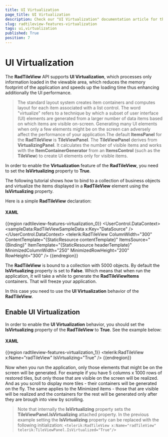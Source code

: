 ```yaml
---
title: UI Virtualization
page_title: UI Virtualization
description: Check our "UI Virtualization" documentation article for the RadTileView WPF control.
slug: radtileview-features-virtualization
tags: ui,virtualization
published: True
position: 7
---
```


# UI Virtualization

The __RadTileView__ API supports __UI Virtualization__, which processes only information loaded in the viewable area, which reduces the memory footprint of the application and speeds up the loading time thus enhancing additionally the UI performance.

> The standard layout system creates item containers and computes layout for each item associated with a list control. The word "virtualize" refers to a technique by which a subset of user interface (UI) elements are generated from a larger number of data items based on which items are visible on-screen. Generating many UI elements when only a few elements might be on the screen can adversely affect the performance of your application.The default __ItemsPanel__ for the __RadTileView__ is __TileViewPanel__. The __TileViewPanel__ derives from __VirtualizingPanel__. It calculates the number of visible items and works with the __ItemContainerGenerator__ from an __ItemsControl__ (such as the __TileView__) to create UI elements only for visible items.

In order to enable the __Virtualization__ feature of the __RadTileView__, you need to set the __IsVirtualizing__ property to __True__.

The following tutorial shows how to bind to a collection of business objects and virtualize the items displayed in a __RadTileView__ element using the __IsVirtualizing__ property.

Here is a simple __RadTileView__ declaration:			

#### __XAML__

{{region radtileview-features-virtualization_0}}
	<UserControl.DataContext>
		<sampleData:RadTileViewSampleData x:Key="DataSource" />
	</UserControl.DataContext>
	<Grid>
		<telerik:RadTileView ColumnWidth="300" 
							 ContentTemplate="{StaticResource contentTemplate}"
							 ItemsSource="{Binding}"
							 ItemTemplate="{StaticResource headerTemplate}"
							 MinimizedColumnWidth="250"
							 MinimizedRowHeight="200"
							 RowHeight="300" />
	</Grid>
{{endregion}}

The __RadTileView__ is bound to a collection with 5000 objects. By default the __IsVirtualizing__ property is set to __False__. Which means that when run the application, it will take a while to generate the __RadTileViewItems__ containers. That will freeze your application.

In this case you need to use the __UI Virtualization__ behavior of the __RadTileView__.			

## Enable UI Virtualization

In order to enable the __UI Virtualization__ behavior, you should set the __IsVirtualizing__ property of the __RadTileView__ to __True__. See the example below:				

#### __XAML__

{{region radtileview-features-virtualization_1}}
	    <telerik:RadTileView x:Name="radTileView" IsVirtualizing="True" />
{{endregion}}

Now when you run the application, only those elements that might be on the screen will be generated. For example if you have 5 columns x 1000 rows of restored tiles, but only those that are visible on the screen will be realized. And as you scroll to display more tiles - their containers will be generated on the fly. The same applies to the Minimized items - those that are visible will be realized and the containers for the rest will be generated only after they are brough into view by scrolling.

> Note that internally the __IsVirtualizing__ property sets the __TileViewPanel.IsVirtualizing__ attached property. In the previous example setting the __IsVirtualizing__ property can be replaced with the following initialization:
> `<telerik:RadTileView x:Name="radTileView" telerik:TileViewPanel.IsVirtualized="True"/>`